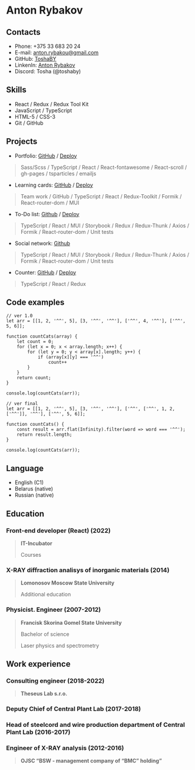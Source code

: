 # Anton Rybakov

## Contacts
* Phone: +375 33 683 20 24
* E-mail: [anton.rybakou@gmail.com](mailto:anton.rybakou@gmail.com)
* GitHub: [ToshaBY](https://github.com/ToshaBY)
* LinkenIn: [Anton Rybakov](https://www.linkedin.com/in/antonrybakov/)
* Discord: Tosha (@toshaby)

## Skills
* React / Redux / Redux Tool Kit
* JavaScript / TypeScript
* HTML-5 / CSS-3
* Git / GitHub

## Projects
* Portfolio: [GitHub](https://github.com/ToshaBY/portfolio) / [Deploy](https://toshaby.github.io/portfolio/)
>Sass/Scss / TypeScript / React / React-fontawesome / React-scroll / gh-pages / tsparticles / emailjs
* Learning cards: [GitHub](https://github.com/AlexNewHere/friday-project) / [Deploy](https://alexnewhere.github.io/friday-project/#/login)
>Team work / GitHub / TypeScript / React / Redux-Toolkit / Formik / React-router-dom / MUI
* To-Do list: [Github](https://github.com/ToshaBY/todo-list) / [Deploy](https://toshaby.github.io/todo-list/)
>TypeScript / React / MUI / Storybook / Redux / Redux-Thunk / Axios / Formik / React-router-dom / Unit tests
* Social network: [Github](https://github.com/ToshaBY/it-incubator-samurai-way)
>TypeScript / React / MUI / Storybook / Redux / Redux-Thunk / Axios / Formik / React-router-dom / Unit tests
* Counter: [GitHub](https://github.com/ToshaBY/counter) / [Deploy](https://toshaby.github.io/counter/)
>TypeScript / React / Redux

## Code examples
```
// ver 1.0
let arr = [[1, 2, '^^', 5], [3, '^^', '^^'], ['^^', 4, '^^'], ['^^', 5, 6]];

function countCats(array) {
    let count = 0;
    for (let x = 0; x < array.length; x++) {
        for (let y = 0; y < array[x].length; y++) {
            if (array[x][y] === '^^')
                count++
        }
    }
    return count;
}

console.log(countCats(arr));
```
```
// ver final
let arr = [[1, 2, '^^', 5], [3, '^^', '^^'], ['^^', ['^^', 1, 2, ['^^']], '^^'], ['^^', 5, 6]];

function countCats() {
    const result = arr.flat(Infinity).filter(word => word === '^^');
    return result.length;
}

console.log(countCats(arr));
```

## Language
* English (C1)
* Belarus (native)
* Russian (native)

## Education

### Front-end developer (React) (2022)

> **IT-Incubator**
> 
> Courses

### X-RAY diffraction analisys of inorganic materials (2014)

> **Lomonosov Moscow State University**
>
> Additional education

### Physicist. Engineer (2007-2012)

>**Francisk Skorina Gomel State University**
>
>Bachelor of science
>
>Laser physics and spectrometry

## Work experience
### Consulting engineer (2018-2022)
>**Theseus Lab s.r.o.**

### Deputy Chief of Central Plant Lab (2017-2018)

### Head of steelcord and wire production department of Central Plant Lab (2016-2017)

### Engineer of X-RAY analysis (2012-2016)
>**OJSC “BSW - management company of “BMC” holding”**